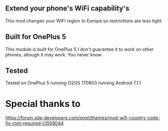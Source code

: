 ## Extend your phone's WiFi capability's
This mod changes your WiFi region to Europe so restrictions are less tight.  

## Built for OnePlus 5
This module is built for OnePlus 5 I don't guarantee it to work on other phones, altough it may work. You never know.

## Tested
Tested on OnePlus 5 running O2OS 170803 running Android 7.1.1



# Special thanks to
https://forum.xda-developers.com/pixel/themes/mod-wifi-country-code-fix-root-required-t3558044
